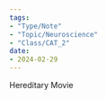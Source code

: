 ```yaml
---
tags:
- "Type/Note"
- "Topic/Neuroscience"
- "Class/CAT_2"
date:
- 2024-02-29
---
```

Hereditary Movie  

